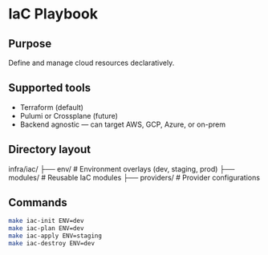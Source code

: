 # IaC Playbook

## Purpose
Define and manage cloud resources declaratively.

## Supported tools
- Terraform (default)
- Pulumi or Crossplane (future)
- Backend agnostic — can target AWS, GCP, Azure, or on-prem

## Directory layout

infra/iac/
├── env/ # Environment overlays (dev, staging, prod)
├── modules/ # Reusable IaC modules
├── providers/ # Provider configurations

## Commands
```bash
make iac-init ENV=dev
make iac-plan ENV=dev
make iac-apply ENV=staging
make iac-destroy ENV=dev
```


